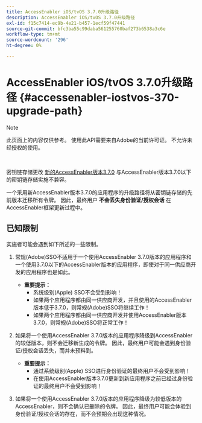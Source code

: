 ```yaml
---
title: AccessEnabler iOS/tvOS 3.7.0升级路径
description: AccessEnabler iOS/tvOS 3.7.0升级路径
exl-id: f15c7414-ec9b-4e21-b457-1ecf59f47441
source-git-commit: bfc3ba55c99daba561255760baf273b6538a3c6e
workflow-type: tm+mt
source-wordcount: '296'
ht-degree: 0%

---
```


# AccessEnabler iOS/tvOS 3.7.0升级路径 {#accessenabler-iostvos-370-upgrade-path}

>[!NOTE]
>
>此页面上的内容仅供参考。 使用此API需要来自Adobe的当前许可证。 不允许未经授权的使用。

</br>

密钥链存储更改 [新的AccessEnabler版本3.7.0](/help/authentication/authn-rn-ios-tvos-370.md) 与AccessEnabler版本3.7.0以下的密钥链存储实施不兼容。

一个采用新AccessEnabler版本3.7.0的应用程序的升级路径将从密钥链存储的先前版本迁移所有令牌。 因此，最终用户 **不会丢失身份验证/授权会话** 在AccessEnabler框架更新过程中。

## 已知限制

实施者可能会遇到如下所述的一些限制。


1. 常规(Adobe)SSO不适用于一个使用AccessEnabler 3.7.0版本的应用程序和一个使用3.7.0以下的AccessEnabler版本的应用程序，即使对于同一供应商开发的应用程序也是如此。

   - **重要提示：**
      - 系统级别(Apple) SSO不会受到影响！
      - 如果两个应用程序都由同一供应商开发，并且使用的AccessEnabler版本低于3.7.0，则常规(Adobe)SSO将继续工作！
      - 如果两个应用程序都由同一供应商开发并使用AccessEnabler版本3.7.0，则常规(Adobe)SSO将正常工作！

1. 如果将一个使用AccessEnabler 3.7.0版本的应用程序降级到AccessEnabler的较低版本，则不会迁移新生成的令牌。 因此，最终用户可能会遇到身份验证/授权会话丢失，而并未预料到。

   - **重要提示：**
      - 通过系统级别(Apple) SSO进行身份验证的最终用户不会受到影响！
      - 在使用AccessEnabler版本3.7.0更新到新应用程序之前已经过身份验证的最终用户不会受到影响！

1. 如果将一个使用AccessEnabler 3.7.0版本的应用程序降级为较低版本的AccessEnabler，则不会确认已删除的令牌。 因此，最终用户可能会体验到身份验证/授权会话的存在，而不会预期会出现这种情况。
